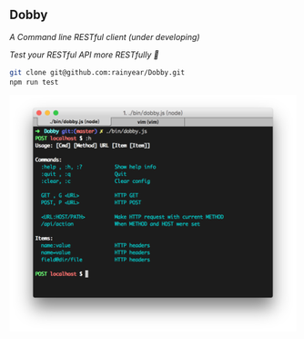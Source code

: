 Dobby
---

_A Command line RESTful client (under developing)_

_Test your RESTful API more RESTfully :beer:_

```sh
git clone git@github.com:rainyear/Dobby.git
npm run test
```

![screencast](screencast/screenshot-1.png)
